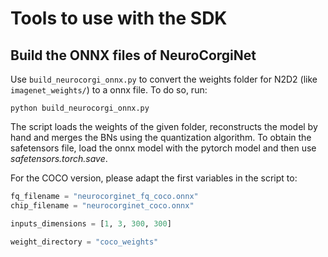 # Tools to use with the SDK

## Build the ONNX files of NeuroCorgiNet

Use `build_neurocorgi_onnx.py` to convert the weights folder for N2D2 (like `imagenet_weights/`) to a onnx file. To do so, run:
```
python build_neurocorgi_onnx.py
```
The script loads the weights of the given folder, reconstructs the model by hand and merges the BNs using the quantization algorithm.
To obtain the safetensors file, load the onnx model with the pytorch model and then use *safetensors.torch.save*.

For the COCO version, please adapt the first variables in the script to: 
```python
fq_filename = "neurocorginet_fq_coco.onnx"
chip_filename = "neurocorginet_coco.onnx"

inputs_dimensions = [1, 3, 300, 300]

weight_directory = "coco_weights"
```